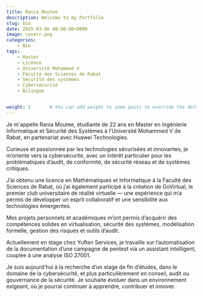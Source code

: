 ```yaml
---
title: Rania Moutee
description: Welcome to my Portfolio
slug: bio
date: 2025-03-06 00:00:00+0000
image: coverr.png
categories:
    - Bio
tags:
    - Master
    - Licence
    - Université Mohammed V
    - Faculté des Sciences de Rabat
    - Sécurité des systèmes
    - Cybersécurité
    - Bilingue


weight: 1       # You can add weight to some posts to override the default sorting (date descending)
---
```


Je m'appelle Rania Moutee, étudiante de 22 ans en Master en Ingénierie Informatique et Sécurité des Systèmes à l’Université Mohammed V de Rabat, en partenariat avec Huawei Technologies.

Curieuse et passionnée par les technologies sécurisées et innovantes, je m’oriente vers la cybersécurité, avec un intérêt particulier pour les problématiques d’audit, de conformité, de sécurité réseau et de systèmes critiques.

J’ai obtenu une licence en Mathématiques et Informatique à la Faculté des Sciences de Rabat, où j’ai également participé à la création de GoVirtual, le premier club universitaire de réalité virtuelle — une expérience qui m’a permis de développer un esprit collaboratif et une sensibilité aux technologies émergentes.

Mes projets personnels et académiques m’ont permis d’acquérir des compétences solides en virtualisation, sécurité des systèmes, modélisation formelle, gestion des risques et outils d’audit.

Actuellement en stage chez Yuften Services, je travaille sur l’automatisation de la documentation d’une campagne de pentest via un assistant intelligent, couplée à une analyse ISO 27001.

Je suis aujourd’hui à la recherche d’un stage de fin d’études, dans le domaine de la cybersécurité, et plus particulièrement en conseil, audit ou gouvernance de la sécurité. Je souhaite évoluer dans un environnement exigeant, où je pourrai continuer à apprendre, contribuer et innover.
